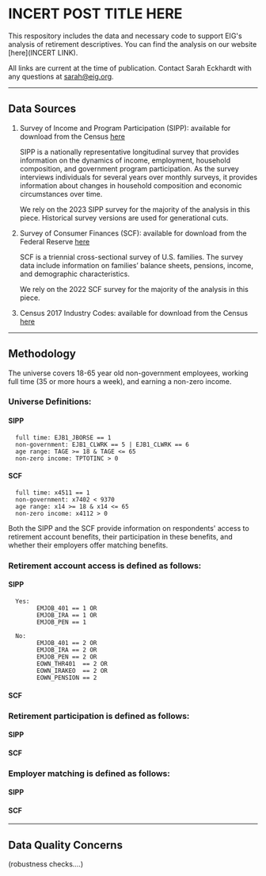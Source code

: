 <h1>INCERT POST TITLE HERE</h1>

This respository includes the data and necessary code to support EIG's analysis of retirement descriptives. You can find the analysis on our website [here](INCERT LINK).

All links are current at the time of publication. Contact Sarah Eckhardt with any questions at sarah@eig.org.

****

<h2>Data Sources</h2>

1. Survey of Income and Program Participation (SIPP): available for download from the Census [here](https://www.census.gov/programs-surveys/sipp.html)

      SIPP is a nationally representative longitudinal survey that provides information on the dynamics of income, employment, household composition, and government program participation. As the survey interviews individuals for several years over monthly surveys, it provides information about changes in household composition and economic circumstances over time.

      We rely on the 2023 SIPP survey for the majority of the analysis in this piece. Historical survey versions are used for generational cuts.

2. Survey of Consumer Finances (SCF): available for download from the Federal Reserve [here](https://www.federalreserve.gov/econres/scfindex.htm)

      SCF is a triennial cross-sectional survey of U.S. families. The survey data include information on families’ balance sheets, pensions, income, and demographic characteristics.

      We rely on the 2022 SCF survey for the majority of the analysis in this piece.

3. Census 2017 Industry Codes: available for download from the Census [here](https://www2.census.gov/programs-surveys/demo/guidance/industry-occupation/2017-industry-code-list-with-crosswalk.xlsx)

****


<h2>Methodology</h2>

The universe covers 18-65 year old non-government employees, working full time (35 or more hours a week), and earning a non-zero income.

<h3>Universe Definitions:</h3>

<h4>SIPP</h4>

      full time: EJB1_JBORSE == 1
      non-government: EJB1_CLWRK == 5 | EJB1_CLWRK == 6
      age range: TAGE >= 18 & TAGE <= 65
      non-zero income: TPTOTINC > 0

<h4>SCF</h4>

      full time: x4511 == 1
      non-government: x7402 < 9370
      age range: x14 >= 18 & x14 <= 65
      non-zero income: x4112 > 0


Both the SIPP and the SCF provide information on respondents' access to retirement account benefits, their participation in these benefits, and whether their employers offer matching benefits.

<h3>Retirement account access is defined as follows:</h3>

<h4>SIPP</h4>

      Yes:
            EMJOB_401 == 1 OR
            EMJOB_IRA == 1 OR
            EMJOB_PEN == 1

      No: 
            EMJOB_401 == 2 OR
            EMJOB_IRA == 2 OR
            EMJOB_PEN == 2 OR
            EOWN_THR401  == 2 OR
            EOWN_IRAKEO  == 2 OR
            EOWN_PENSION == 2


<h4>SCF</h4>

<h3>Retirement participation is defined as follows:</h3>

<h4>SIPP</h4>

<h4>SCF</h4>

<h3>Employer matching is defined as follows:</h3>

<h4>SIPP</h4>
<h4>SCF</h4>

***

<h2>Data Quality Concerns</h2>

(robustness checks....)


